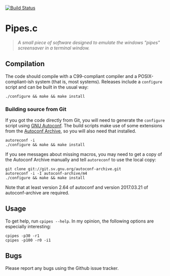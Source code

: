 [![Build Status](https://travis-ci.org/pipeseroni/pipes.c.svg?branch=master)](https://travis-ci.org/pipeseroni/pipes.c)

# Pipes.c

> *A small piece of software designed to emulate the windows "pipes"
screensaver in a terminal window.*

## Compilation

The code should compile with a C99-compliant compiler and a POSIX-compliant-ish
system (that is, most systems). Releases include a `configure` script and can
be built in the usual way:

    ./configure && make && make install

### Building source from Git

If you got the code directly from Git, you will need to generate the
`configure` script using [GNU Autoconf][autoconf]. The build scripts make use
of some extensions from the [Autoconf Archive][autoconf-archive], so you will
also need that installed.

    autoreconf -i
    ./configure && make && make install

If you see messages about missing macros, you may need to get a copy of the
Autoconf Archive manually and tell `autoreconf` to use the local copy:

    git clone git://git.sv.gnu.org/autoconf-archive.git
    autoreconf -i -I autoconf-archive/m4
    ./configure && make && make install

Note that at least version 2.64 of autoconf and version 2017.03.21 of
autoconf-archive are required.

## Usage

To get help, run `cpipes --help`. In my opinion, the following options are
especially interesting:

    cpipes -p30 -r1
    cpipes -p100 -r0 -i1

## Bugs

Please report any bugs using the Github issue tracker.

[autoconf]: https://www.gnu.org/software/autoconf/autoconf.html
[autoconf-archive]: https://www.gnu.org/software/autoconf-archive/
